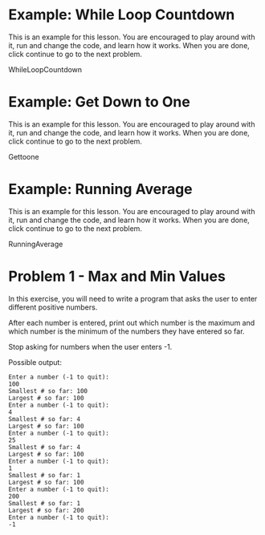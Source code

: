 # Example: While Loop Countdown
This is an example for this lesson. You are encouraged to play around with it, run and change the code, and learn how it works. When you are done, click continue to go to the next problem.

WhileLoopCountdown

# Example: Get Down to One
This is an example for this lesson. You are encouraged to play around with it, run and change the code, and learn how it works. When you are done, click continue to go to the next problem.

Gettoone

# Example: Running Average
This is an example for this lesson. You are encouraged to play around with it, run and change the code, and learn how it works. When you are done, click continue to go to the next problem.

RunningAverage

# Problem 1 - Max and Min Values

In this exercise, you will need to write a program that asks the user to enter different positive numbers.

After each number is entered, print out which number is the maximum and which number is the minimum of the numbers they have entered so far.

Stop asking for numbers when the user enters -1.

Possible output:
```
Enter a number (-1 to quit): 
100
Smallest # so far: 100
Largest # so far: 100
Enter a number (-1 to quit): 
4
Smallest # so far: 4
Largest # so far: 100
Enter a number (-1 to quit): 
25
Smallest # so far: 4
Largest # so far: 100
Enter a number (-1 to quit): 
1
Smallest # so far: 1
Largest # so far: 100
Enter a number (-1 to quit): 
200
Smallest # so far: 1
Largest # so far: 200
Enter a number (-1 to quit): 
-1
```